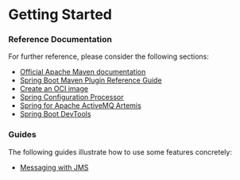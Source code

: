 # Getting Started

### Reference Documentation

For further reference, please consider the following sections:

* [Official Apache Maven documentation](https://maven.apache.org/guides/index.html)
* [Spring Boot Maven Plugin Reference Guide](https://docs.spring.io/spring-boot/docs/2.6.6/maven-plugin/reference/html/)
* [Create an OCI image](https://docs.spring.io/spring-boot/docs/2.6.6/maven-plugin/reference/html/#build-image)
* [Spring Configuration Processor](https://docs.spring.io/spring-boot/docs/2.6.6/reference/htmlsingle/#configuration-metadata-annotation-processor)
* [Spring for Apache ActiveMQ Artemis](https://docs.spring.io/spring-boot/docs/2.6.6/reference/htmlsingle/#boot-features-artemis)
* [Spring Boot DevTools](https://docs.spring.io/spring-boot/docs/2.6.6/reference/htmlsingle/#using-boot-devtools)

### Guides

The following guides illustrate how to use some features concretely:

* [Messaging with JMS](https://spring.io/guides/gs/messaging-jms/)

